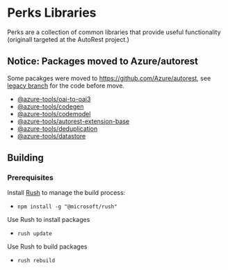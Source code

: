 # Perks Libraries

Perks are a collection of common libraries that provide useful functionality (originall targeted at the AutoRest project.)

## Notice: Packages moved to Azure/autorest

Some pacakges were moved to https://github.com/Azure/autorest, see [legacy branch](https://github.com/Azure/perks/tree/legacy/) for the code before move.

- [@azure-tools/oai-to-oai3](https://github.com/Azure/perks/tree/legacy/oai-to-oai3)
- [@azure-tools/codegen](https://github.com/Azure/perks/tree/legacy/codegen)
- [@azure-tools/codemodel](https://github.com/Azure/perks/tree/legacy/codemodel)
- [@azure-tools/autorest-extension-base](https://github.com/Azure/perks/tree/legacy/autorest-extension-base)
- [@azure-tools/deduplication](https://github.com/Azure/perks/tree/legacy/deduplication)
- [@azure-tools/datastore](https://github.com/Azure/perks/tree/legacy/datastore)

## Building

### Prerequisites

Install [Rush](https://rushjs.io/pages/intro/welcome/) to manage the build process:

- `npm install -g "@microsoft/rush" `

Use Rush to install packages

- `rush update`

Use Rush to build packages

- `rush rebuild`

